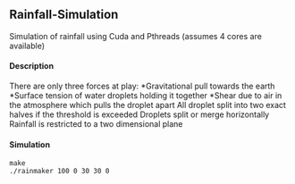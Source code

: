 ## Rainfall-Simulation
Simulation of rainfall using Cuda and Pthreads (assumes 4 cores are available)

#### Description
There are only three forces at play:
*Gravitational pull towards the earth
*Surface tension of water droplets holding it together
*Shear due to air in the atmosphere which pulls the droplet apart
All droplet split into two exact halves if the threshold is exceeded
Droplets split or merge horizontally
Rainfall is restricted to a two dimensional plane

#### Simulation
```
make
./rainmaker 100 0 30 30 0
```
